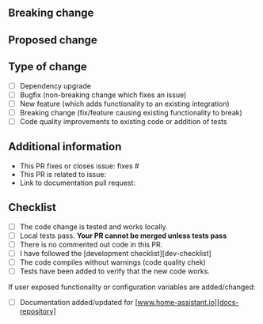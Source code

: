 <!--
  You are amazing! Thanks for contributing to our project!
  Please, DO NOT DELETE ANY TEXT from this template! (unless instructed).
-->
## Breaking change
<!--
  If the PR contains a breaking change for existing users, it is important
  to tell them what breaks, how to make it work again and why we did this.
  This piece of text is published with the release notes, so it helps if you
  write it towards the users, not the devs.
  Note: Remove this section if this PR is NOT a breaking change.
-->


## Proposed change
<!--
  Describe the big picture of your changes here to communicate to the
  maintainers why we should accept this pull request. If it fixes a bug
  or resolves a feature request, be sure to link to that issue in the
  additional information section.
-->


## Type of change
<!--
  What type of change does your PR introduce to Home Assistant?
  NOTE: Please, check only 1! box!
  If your PR requires multiple boxes to be checked, you'll most likely need to
  split it into multiple PRs. This makes things easier and faster to code review.
-->

- [ ] Dependency upgrade
- [ ] Bugfix (non-breaking change which fixes an issue)
- [ ] New feature (which adds functionality to an existing integration)
- [ ] Breaking change (fix/feature causing existing functionality to break)
- [ ] Code quality improvements to existing code or addition of tests

## Additional information
<!--
  Details are important, and help maintainers processing your PR.
  Please be sure to fill out additional details, if applicable.
-->

- This PR fixes or closes issue: fixes #
- This PR is related to issue:
- Link to documentation pull request:

## Checklist
<!--
  Put an `x` in the boxes that apply. You can also fill these out after
  creating the PR. If you're unsure about any of them, don't hesitate to ask.
  We're here to help! This is simply a reminder of what we are going to look
  for before merging your code.
-->

- [ ] The code change is tested and works locally.
- [ ] Local tests pass. **Your PR cannot be merged unless tests pass**
- [ ] There is no commented out code in this PR.
- [ ] I have followed the [development checklist][dev-checklist]
- [ ] The code compiles without warnings (code quality chek)
- [ ] Tests have been added to verify that the new code works.

If user exposed functionality or configuration variables are added/changed:

- [ ] Documentation added/updated for [www.home-assistant.io][docs-repository]


<!--
  Thank you for contributing <3

  Below, some useful links you could explore:
-->
[docs-repository]: https://github.com/net-daemon/docs